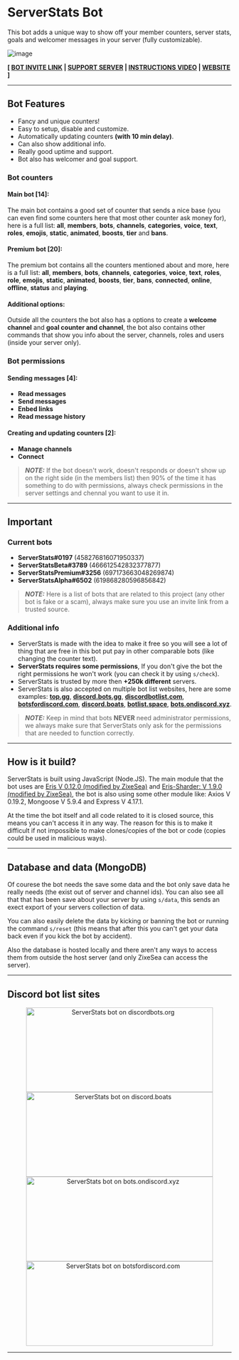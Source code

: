 # ServerStats Bot
This bot adds a unique way to show off your member counters, server stats, goals and welcomer messages in your server (fully customizable).

![image](https://cdn.discordapp.com/attachments/709359536258940950/709359618303983697/Naamloos.png)

**[ [BOT INVITE LINK](https://discordapp.com/oauth2/authorize?client_id=458276816071950337&permissions=1133584&scope=bot) | [SUPPORT SERVER](https://discordapp.com/invite/vE8qKNV) | [INSTRUCTIONS VIDEO](https://vimeo.com/316592316/b7bd1ea09b) | [WEBSITE](https://serverstatsbot.com) ]**

---

## Bot Features
* Fancy and unique counters!
* Easy to setup, disable and customize.
* Automatically updating counters **(with 10 min delay)**.
* Can also show additional info.
* Really good uptime and support.
* Bot also has welcomer and goal support.

### Bot counters
#### Main bot [14]:
The main bot contains a good set of counter that sends a nice base (you can even find some counters here that most other counter ask money for), here is a full list: **all**, **members**, **bots**, **channels**, **categories**, **voice**, **text**, **roles**, **emojis**, **static**, **animated**, **boosts**, **tier** and **bans**.

#### Premium bot [20]:
The premium bot contains all the counters mentioned about and more, here is a full list: **all**, **members**, **bots**, **channels**, **categories**, **voice**, **text**, **roles**, **role**, **emojis**, **static**, **animated**, **boosts**, **tier**, **bans**, **connected**, **online**, **offline**, **status** and **playing**.

#### Additional options:
Outside all the counters the bot also has a options to create a **welcome channel** and **goal counter and channel**, the bot also contains other commands that show you info about the server, channels, roles and users (inside your server only).

### Bot permissions
#### Sending messages [4]:
* **Read messages**
* **Send messages**
* **Enbed links**
* **Read message history**

#### Creating and updating counters [2]:
* **Manage channels**
* **Connect**

>***NOTE:*** If the bot doesn't work, doesn't responds or doesn't show up on the right side (in the members list) then 90% of the time it has something to do with permissions, always check permissions in the server settings and chennal you want to use it in.

---

## Important
### Current bots
* **ServerStats#0197** (458276816071950337)
* **ServerStatsBeta#3789** (466612542832377877)
* **ServerStatsPremium#3256** (697173663048269874)
* **ServerStatsAlpha#6502** (619868280596856842)

>***NOTE:*** Here is a list of bots that are related to this project (any other bot is fake or a scam), always make sure you use an invite link from a trusted source.

### Additional info
* ServerStats is made with the idea to make it free so you will see a lot of thing that are free in this bot put pay in other comparable bots (like changing the counter text).
* **ServerStats requires some permissions**, If you don't give the bot the right permissions he won't work (you can check it by using `s/check`).
* ServerStats is trusted by more then **+250k different** servers.
* ServerStats is also accepted on multiple bot list websites, here are some examples: **[top.gg](https://top.gg/bot/458276816071950337)**, **[discord.bots.gg](https://discord.bots.gg/bots/458276816071950337)**, **[discordbotlist.com](https://discordbotlist.com/bots/458276816071950337)**, **[botsfordiscord.com](https://botsfordiscord.com/bot/458276816071950337)**, **[discord.boats](https://discord.boats/bot/458276816071950337)**, **[botlist.space](https://botlist.space/bot/458276816071950337)**, **[bots.ondiscord.xyz](https://bots.ondiscord.xyz/bots/458276816071950337)**.

>***NOTE:*** Keep in mind that bots **NEVER** need administrator permissions, we always make sure that ServerStats only ask for the permissions that are needed to function correctly.

---

## How is it build?
ServerStats is built using JavaScript (Node.JS). The main module that the bot uses are [Eris V 0.12.0 (modified by ZixeSea)](https://github.com/ZixeSea/eris) and [Eris-Sharder: V 1.9.0 (modified by ZixeSea)](https://github.com/ZixeSea/eris-sharder), the bot is also using some other module like: Axios V 0.19.2, Mongoose V 5.9.4 and Express V 4.17.1.

At the time the bot itself and all code related to it is closed source, this means you can't access it in any way.
The reason for this is to make it difficult if not impossible to make clones/copies of the bot or code (copies could be used in malicious ways).

---

## Database and data (MongoDB)
Of courese the bot needs the save some data and the bot only save data he really needs (the exist out of server and channel ids).
You can also see all that that has been save about your server by using `s/data`, this sends an exect export of your servers collection of data.

You can also easily delete the data by kicking or banning the bot or running the command `s/reset` (this means that after this you can't get your data back even if you kick the bot by accident).

Also the database is hosted locally and there aren't any ways to access them from outside the host server (and only ZixeSea can access the server).

---

## Discord bot list sites
<center>
<a href="https://discordbots.org/bot/458276816071950337" >
  <img src="https://discordbots.org/api/widget/458276816071950337.svg"
       	width="420" 
	height="190" 
       	alt="ServerStats bot on discordbots.org">
</a>
<a href="https://discord.boats/bot/458276816071950337" >
   <img src="https://discord.boats/api/widget/458276816071950337"
	width="420" 
	height="190" 
	alt="ServerStats bot on discord.boats">
</a>

<br>

<a href="https://bots.ondiscord.xyz/bots/458276816071950337">
   <img src="https://bots.ondiscord.xyz/bots/458276816071950337/embed"
	width="420" 
	height="190" 
	alt="ServerStats bot on bots.ondiscord.xyz">
</a>
<a href="https://botsfordiscord.com/bots/458276816071950337" >
   <img src="https://botsfordiscord.com/api/bot/458276816071950337/widget"
	width="420" 
	height="190" 
	alt="ServerStats bot on botsfordiscord.com">
</a>
</center>

---
